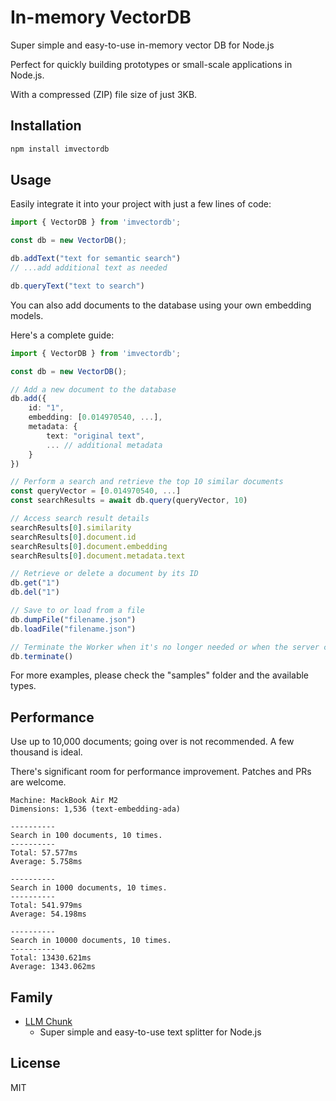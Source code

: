 # In-memory VectorDB

Super simple and easy-to-use in-memory vector DB for Node.js

Perfect for quickly building prototypes or small-scale applications in Node.js.

With a compressed (ZIP) file size of just 3KB.

## Installation

```sh
npm install imvectordb
```

## Usage

Easily integrate it into your project with just a few lines of code:

```typescript
import { VectorDB } from 'imvectordb';

const db = new VectorDB();

db.addText("text for semantic search")
// ...add additional text as needed

db.queryText("text to search")
```

You can also add documents to the database using your own embedding models.

Here's a complete guide:

```typescript
import { VectorDB } from 'imvectordb';

const db = new VectorDB();

// Add a new document to the database
db.add({
    id: "1",
    embedding: [0.014970540, ...],
    metadata: {
        text: "original text",
        ... // additional metadata
    }
})

// Perform a search and retrieve the top 10 similar documents
const queryVector = [0.014970540, ...]
const searchResults = await db.query(queryVector, 10)

// Access search result details
searchResults[0].similarity
searchResults[0].document.id
searchResults[0].document.embedding
searchResults[0].document.metadata.text

// Retrieve or delete a document by its ID
db.get("1")
db.del("1")

// Save to or load from a file
db.dumpFile("filename.json")
db.loadFile("filename.json")

// Terminate the Worker when it's no longer needed or when the server closes
db.terminate()
```

For more examples, please check the "samples" folder and the available types.

## Performance

Use up to 10,000 documents; going over is not recommended. A few thousand is ideal.

There's significant room for performance improvement. Patches and PRs are welcome.

```
Machine: MackBook Air M2
Dimensions: 1,536 (text-embedding-ada)

----------
Search in 100 documents, 10 times.
----------
Total: 57.577ms
Average: 5.758ms

----------
Search in 1000 documents, 10 times.
----------
Total: 541.979ms
Average: 54.198ms

----------
Search in 10000 documents, 10 times.
----------
Total: 13430.621ms
Average: 1343.062ms
```

## Family

- [LLM Chunk](https://github.com/golbin/llm-chunk)
  - Super simple and easy-to-use text splitter for Node.js

## License

MIT
